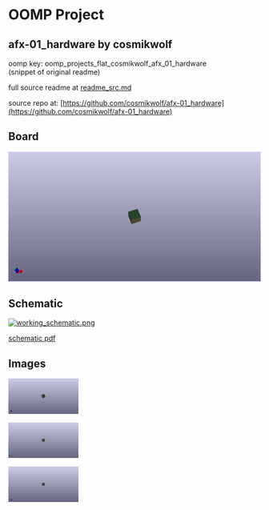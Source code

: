 # OOMP Project  
## afx-01_hardware  by cosmikwolf  
  
oomp key: oomp_projects_flat_cosmikwolf_afx_01_hardware  
(snippet of original readme)  
  
  
  full source readme at [readme_src.md](readme_src.md)  
  
source repo at: [https://github.com/cosmikwolf/afx-01_hardware](https://github.com/cosmikwolf/afx-01_hardware)  
## Board  
  
[![working_3d.png](working_3d_600.png)](working_3d.png)  
## Schematic  
  
[![working_schematic.png](working_schematic_600.png)](working_schematic.png)  
  
[schematic pdf](working_schematic.pdf)  
## Images  
  
[![working_3d.png](working_3d_140.png)](working_3d.png)  
  
[![working_3d_back.png](working_3d_back_140.png)](working_3d_back.png)  
  
[![working_3d_front.png](working_3d_front_140.png)](working_3d_front.png)  
